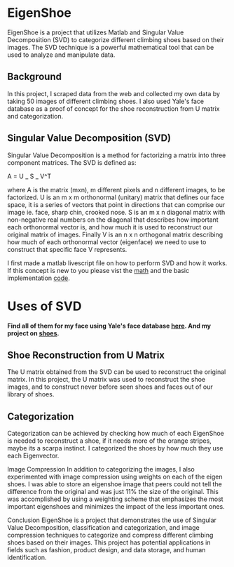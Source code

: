# EigenShoe

EigenShoe is a project that utilizes Matlab and Singular Value Decomposition (SVD) to categorize different climbing shoes based on their images. The SVD technique is a powerful mathematical tool that can be used to analyze and manipulate data.

## Background

In this project, I scraped data from the web and collected my own data by taking 50 images of different climbing shoes. I also used Yale's face database as a proof of concept for the shoe reconstruction from U matrix and categorization.

## Singular Value Decomposition (SVD)

Singular Value Decomposition is a method for factorizing a matrix into three component matrices. The SVD is defined as:

A = U _ S _ V^T

where A is the matrix (mxn), m different pixels and n different images, to be factorized. U is an m x m orthonormal (unitary) matrix that defines our face space, it is a series of vectors that point in directions that can comprise our image ie. face, sharp chin, crooked nose. S is an m x n diagonal matrix with non-negative real numbers on the diagonal that describes how important each orthonormal vector is, and how much it is used to reconstruct our original matrix of images. Finally V is an n x n orthogonal matrix describing how much of each orthonormal vector (eigenface) we need to use to construct that specific face V represents.

I first made a matlab livescript file on how to perform SVD and how it works. If this concept is new to you please vist the [math](./YTtutorial/Understanding_SVD.mlx) and the basic implementation [code](./YTtutorial/SVD_notes.mlx).

# Uses of SVD

**Find all of them for my face using Yale's face database [here](./YTtutorial/reconstruct_my_face.m).
And my project on [shoes](./REI/EigenShoeBigData.mlx).**

## Shoe Reconstruction from U Matrix

The U matrix obtained from the SVD can be used to reconstruct the original matrix. In this project, the U matrix was used to reconstruct the shoe images, and to construct never before seen shoes and faces out of our library of shoes.

## Categorization

Categorization can be achieved by checking how much of each EigenShoe is needed to reconstruct a shoe, if it needs more of the orange stripes, maybe its a scarpa instinct. I categorized the shoes by how much they use each Eigenvector.

Image Compression
In addition to categorizing the images, I also experimented with image compression using weights on each of the eigen shoes. I was able to store an eigenshoe image that peers could not tell the difference from the original and was just 11% the size of the original. This was accomplished by using a weighting scheme that emphasizes the most important eigenshoes and minimizes the impact of the less important ones.

Conclusion
EigenShoe is a project that demonstrates the use of Singular Value Decomposition, classification and categorization, and image compression techniques to categorize and compress different climbing shoes based on their images. This project has potential applications in fields such as fashion, product design, and data storage, and human identification.
